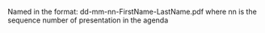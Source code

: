 Named in the format: 
dd-mm-nn-FirstName-LastName.pdf
where nn is the sequence number of presentation in the agenda
